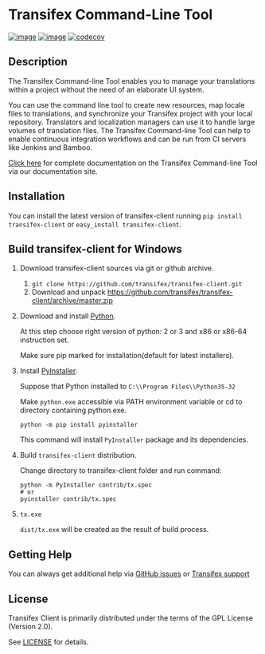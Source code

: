 Transifex Command-Line Tool
===========================
[![image](https://circleci.com/gh/transifex/transifex-client/tree/master.svg?style=shield&circle-token=33aafd984726261eff1b73278a0cf761382c478a)](https://circleci.com/gh/transifex/transifex-client/tree/master)
[![image](https://ci.appveyor.com/api/projects/status/github/transifex/transifex-client?branch=master&svg=true)](https://ci.appveyor.com/project/transifex/transifex-client/branch/master)
[![codecov](https://codecov.io/gh/transifex/transifex-client/branch/master/graph/badge.svg)](https://codecov.io/gh/transifex/transifex-client)

Description
---
The Transifex Command-line Tool enables you to manage your translations within a project without the need of an elaborate UI system.

You can use the command line tool to create new resources, map locale files to translations, and synchronize your Transifex project with your local repository. Translators and localization managers can use it to handle large volumes of translation files.  The Transifex Command-line Tool can help to enable continuous integration workflows and can be run from CI servers like Jenkins and Bamboo.

[Click  here](http://docs.transifex.com/client/) for complete documentation on the Transifex Command-line Tool via our documentation site.

Installation
----------

You can install the latest version of transifex-client running `pip install transifex-client` or `easy_install transifex-client`.

Build transifex-client for Windows
----------------------------------

1.  Download transifex-client sources via git or github archive.
    1.  `git clone https://github.com/transifex/transifex-client.git`
    2.  Download and unpack <https://github.com/transifex/transifex-client/archive/master.zip>

2.  Download and install [Python](https://www.python.org/downloads/windows/).

    At this step choose right version of python: 2 or 3 and x86 or x86-64 instruction set.

    Make sure pip marked for installation(default for latest installers).

3.  Install [PyInstaller](http://www.pyinstaller.org).

    Suppose that Python installed to `C:\\Program Files\\Python35-32`

    Make `python.exe` accessible via PATH environment variable or cd to directory containing python.exe.

        python -m pip install pyinstaller

    This command will install `PyInstaller` package and its dependencies.

4.  Build `transifex-client` distribution.

    Change directory to transifex-client folder and run command:

        python -m PyInstaller contrib/tx.spec
        # or
        pyinstaller contrib/tx.spec

5.  `tx.exe`

    `dist/tx.exe` will be created as the result of build process.


Getting Help
---
You can always get additional help via [GitHub issues](https://github.com/transifex/txgh/issues) or [Transifex support](https://www.transifex.com/contact/)

License
---
Transifex Client is primarily distributed under the terms of the GPL License (Version 2.0).

See [LICENSE](https://github.com/transifex/transifex-client/blob/master/LICENSE) for details.
